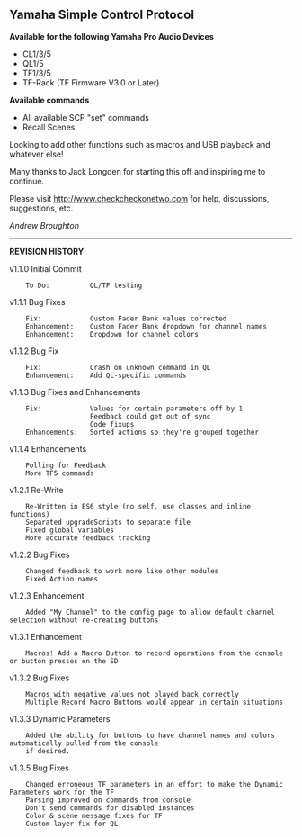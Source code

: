 ## Yamaha Simple Control Protocol

**Available for the following Yamaha Pro Audio Devices**

* CL1/3/5
* QL1/5
* TF1/3/5
* TF-Rack (TF Firmware V3.0 or Later)

**Available commands**

* All available SCP "set" commands
* Recall Scenes

Looking to add other functions such as macros and USB playback and whatever else!

Many thanks to Jack Longden for starting this off and inspiring me to continue.

Please visit http://www.checkcheckonetwo.com for help, discussions, suggestions, etc.

*Andrew Broughton*

---

**REVISION HISTORY**

v1.1.0  Initial Commit

        To Do:          QL/TF testing
        
v1.1.1  Bug Fixes
        
        Fix:            Custom Fader Bank values corrected
        Enhancement:    Custom Fader Bank dropdown for channel names
        Enhancement:    Dropdown for channel colors

v1.1.2  Bug Fix

        Fix:            Crash on unknown command in QL
        Enhancement:    Add QL-specific commands

v1.1.3  Bug Fixes and Enhancements

        Fix:            Values for certain parameters off by 1
                        Feedback could get out of sync
                        Code fixups
        Enhancements:   Sorted actions so they're grouped together

v1.1.4  Enhancements

        Polling for Feedback
        More TF5 commands

v1.2.1  Re-Write

        Re-Written in ES6 style (no self, use classes and inline functions)
        Separated upgradeScripts to separate file
        Fixed global variables
        More accurate feedback tracking

v1.2.2  Bug Fixes

        Changed feedback to work more like other modules
        Fixed Action names

v1.2.3  Enhancement

        Added "My Channel" to the config page to allow default channel selection without re-creating buttons

v1.3.1  Enhancement

        Macros! Add a Macro Button to record operations from the console or button presses on the SD

v1.3.2  Bug Fixes

        Macros with negative values not played back correctly
        Multiple Record Macro Buttons would appear in certain situations

v1.3.3  Dynamic Parameters

        Added the ability for buttons to have channel names and colors automatically pulled from the console
        if desired.

v1.3.5  Bug Fixes

        Changed erroneous TF parameters in an effort to make the Dynamic Parameters work for the TF
        Parsing improved on commands from console
        Don't send commands for disabled instances
        Color & scene message fixes for TF
        Custom layer fix for QL
